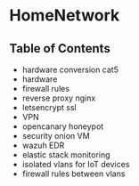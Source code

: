 # HomeNetwork

## Table of Contents


- hardware conversion cat5
- hardware
- firewall rules
- reverse proxy nginx
- letsencrypt ssl
- VPN
- opencanary honeypot
- security onion VM
- wazuh EDR
- elastic stack monitoring
- isolated vlans for IoT devices
- firewall rules between vlans
